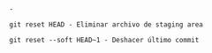 ```-```

```git reset HEAD - Eliminar archivo de staging area```

```git reset --soft HEAD~1 - Deshacer último commit```